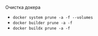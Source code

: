 Очистка докера
- `docker system prune -a -f --volumes`
- `docker builder prune -a -f`
- `docker buildx prune -a -f`